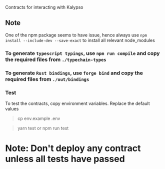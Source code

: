 Contracts for interacting with Kalypso

## Note

One of the npm package seems to have issue, hence always use
`npm install --include-dev --save-exact`
to install all relevant node_modules

### To generate `typescript typings`, use `npm run compile` and copy the required files from `./typechain-types`

### To generate `Rust bindings`, use `forge bind` and copy the required files from `./out/bindings`

### Test

To test the contracts, copy environment variables. Replace the default values

> cp env.example .env

> yarn test
> or
> npm run test

# Note: Don't deploy any contract unless all tests have passed
